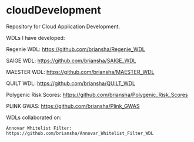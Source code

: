 # cloudDevelopment

Repository for Cloud Application Development.

WDLs I have developed:

Regenie WDL: https://github.com/briansha/Regenie_WDL

SAIGE WDL: https://github.com/briansha/SAIGE_WDL

MAESTER WDL: https://github.com/briansha/MAESTER_WDL

QUILT WDL: https://github.com/briansha/QUILT_WDL

Polygenic Risk Scores: https://github.com/briansha/Polygenic_Risk_Scores

PLINK GWAS: https://github.com/briansha/Plink_GWAS

WDLs collaborated on:
```
Annovar Whitelist Filter: https://github.com/briansha/Annovar_Whitelist_Filter_WDL
```
